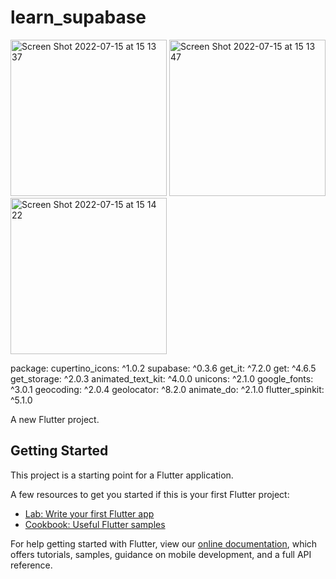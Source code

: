 # learn_supabase

<img width="250" alt="Screen Shot 2022-07-15 at 15 13 37" src="https://user-images.githubusercontent.com/43464944/179182360-4f9c98ed-3718-4f79-873e-a61c26f5209c.png"> <img width="250" alt="Screen Shot 2022-07-15 at 15 13 47" src="https://user-images.githubusercontent.com/43464944/179182381-f6774734-7626-44dc-b64f-961f05398b9b.png"> <img width="250" alt="Screen Shot 2022-07-15 at 15 14 22" src="https://user-images.githubusercontent.com/43464944/179182388-160adc28-5cd2-4c7e-9f78-4db4cefd1fd5.png">



package:
  cupertino_icons: ^1.0.2
  supabase: ^0.3.6
  get_it: ^7.2.0
  get: ^4.6.5
  get_storage: ^2.0.3
  animated_text_kit: ^4.0.0
  unicons: ^2.1.0
  google_fonts: ^3.0.1
  geocoding: ^2.0.4
  geolocator: ^8.2.0
  animate_do: ^2.1.0
  flutter_spinkit: ^5.1.0


A new Flutter project.

## Getting Started

This project is a starting point for a Flutter application.

A few resources to get you started if this is your first Flutter project:

- [Lab: Write your first Flutter app](https://flutter.dev/docs/get-started/codelab)
- [Cookbook: Useful Flutter samples](https://flutter.dev/docs/cookbook)

For help getting started with Flutter, view our
[online documentation](https://flutter.dev/docs), which offers tutorials,
samples, guidance on mobile development, and a full API reference.
